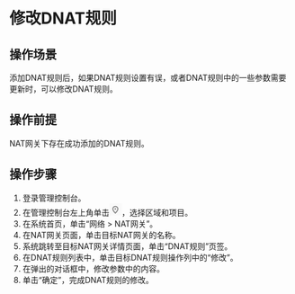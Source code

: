 # 修改DNAT规则<a name="zh-cn_topic_0088819069"></a>

## 操作场景<a name="section44788855152716"></a>

添加DNAT规则后，如果DNAT规则设置有误，或者DNAT规则中的一些参数需要更新时，可以修改DNAT规则。

## 操作前提<a name="section45365749152921"></a>

NAT网关下存在成功添加的DNAT规则。

## 操作步骤<a name="section30069985153038"></a>

1.  登录管理控制台。
2.  在管理控制台左上角单击![](figures/icon-region.png)，选择区域和项目。
3.  在系统首页，单击“网络 \> NAT网关”。
4.  在NAT网关页面，单击目标NAT网关的名称。
5.  系统跳转至目标NAT网关详情页面，单击“DNAT规则”页签。
6.  在DNAT规则列表中，单击目标DNAT规则操作列中的“修改”。
7.  在弹出的对话框中，修改参数中的内容。
8.  单击“确定”，完成DNAT规则的修改。

